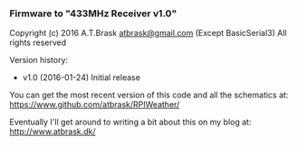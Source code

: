 ### Firmware to "433MHz Receiver v1.0"
Copyright (c) 2016 A.T.Brask <atbrask@gmail.com> (Except BasicSerial3)
All rights reserved

Version history:
* v1.0 (2016-01-24) Initial release

You can get the most recent version of this code and all the schematics at:
https://www.github.com/atbrask/RPIWeather/

Eventually I'll get around to writing a bit about this on my blog at:
http://www.atbrask.dk/

